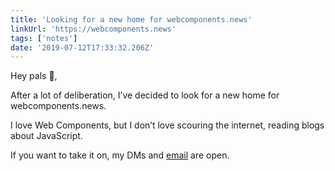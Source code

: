```yaml
---
title: 'Looking for a new home for webcomponents.news'
linkUrl: 'https://webcomponents.news'
tags: ['notes'] 
date: '2019-07-12T17:33:32.206Z'
---
```

Hey pals 👋,

After a lot of deliberation, I’ve decided to look for a new home for webcomponents.news.

I love Web Components, but I don’t love scouring the internet, reading blogs about JavaScript. 

If you want to take it on, my DMs and [email](mailto:me@andy-bell.design) are open.  